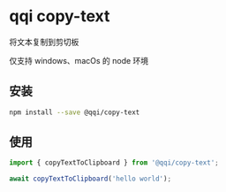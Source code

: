 # qqi copy-text

将文本复制到剪切板

仅支持 windows、macOs 的 node 环境

## 安装

```bash
npm install --save @qqi/copy-text
```

## 使用

```ts
import { copyTextToClipboard } from '@qqi/copy-text';

await copyTextToClipboard('hello world');
```
